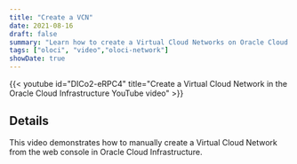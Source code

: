 ```yaml
---
title: "Create a VCN"
date: 2021-08-16
draft: false
summary: "Learn how to create a Virtual Cloud Networks on Oracle Cloud Infrastructure."
tags: ["oloci", "video","oloci-network"]
showDate: true
---
```


{{< youtube id="DICo2-eRPC4" title="Create a Virtual Cloud Network in the Oracle Cloud Infrastructure YouTube video" >}}

## Details

This video demonstrates how to manually create a Virtual Cloud Network from the web console in Oracle Cloud Infrastructure.
